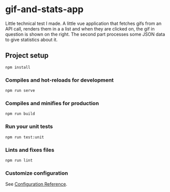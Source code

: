 # gif-and-stats-app

Little technical test I made. 
A little vue application that fetches gifs from an API call, renders them in a a list and when they are clicked on, the gif in question is shown on the right.
The second part processes some JSON data to give statistics about it. 

## Project setup
```
npm install
```

### Compiles and hot-reloads for development
```
npm run serve
```

### Compiles and minifies for production
```
npm run build
```

### Run your unit tests
```
npm run test:unit
```

### Lints and fixes files
```
npm run lint
```

### Customize configuration
See [Configuration Reference](https://cli.vuejs.org/config/).

